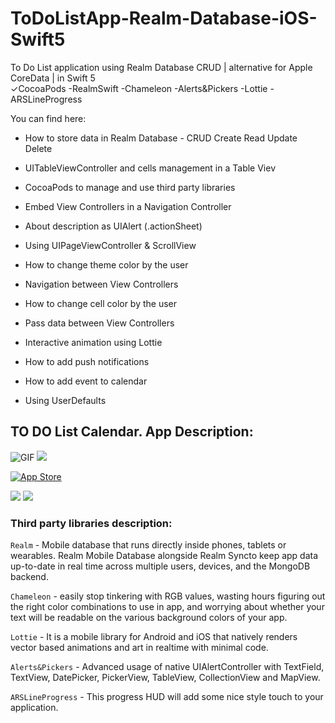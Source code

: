 # ToDoListApp-Realm-Database-iOS-Swift5
To Do List application using Realm Database CRUD | alternative for Apple CoreData | in Swift 5 <br>
✓CocoaPods -RealmSwift -Chameleon -Alerts&Pickers -Lottie -ARSLineProgress <br>

You can find here:

* How to store data in Realm Database - CRUD Create Read Update Delete
* UITableViewController and cells management in a Table Viev

* CocoaPods to manage and use third party libraries
* Embed View Controllers in a Navigation Controller
* About description as UIAlert (.actionSheet)
* Using UIPageViewController & ScrollView
* How to change theme color by the user
* Navigation between View Controllers
* How to change cell color by the user
* Pass data between View Controllers
* Interactive animation using Lottie
* How to add push notifications
* How to add event to calendar
* Using UserDefaults

## TO DO List Calendar. App Description:

![GIF](https://s8.gifyu.com/images/Hnet-image-2ce4bdc16cbb8dda8.gif) <img src="https://i.postimg.cc/nzmXVc4s/Zrzut-ekranu-2020-11-18-o-02-28-54.png">


<a target="_blank" href="https://itunes.apple.com/WebObjects/MZStore.woa/wa/viewSoftware?id=1540455726"><img src="https://i.postimg.cc/fbcrXYfD/Zrzut-ekranu-2020-11-18-o-02-32-14.png" alt="App Store" /></a>

<img src="https://i.postimg.cc/tgQcYBPB/Zrzut-ekranu-2020-11-18-o-02-30-35.png">
<img src="https://i.postimg.cc/tgQcYBPB/Zrzut-ekranu-2020-11-18-o-02-30-35.png">



### Third party libraries description:


`Realm` - Mobile database that runs directly inside phones, tablets or wearables. Realm Mobile Database alongside 
Realm Syncto keep app data up-to-date in real time across multiple users, devices, and the MongoDB backend.

`Chameleon` - easily stop tinkering with RGB values, wasting hours figuring out the right color combinations 
to use in app, and worrying about whether your text will be readable on the various background colors of your app.

`Lottie` - It is a mobile library for Android and iOS that natively renders vector based animations and art in realtime with minimal code.

`Alerts&Pickers` - Advanced usage of native UIAlertController with TextField, TextView, DatePicker, PickerView, TableView, CollectionView and MapView. 

`ARSLineProgress` - This progress HUD will add some nice style touch to your application.
